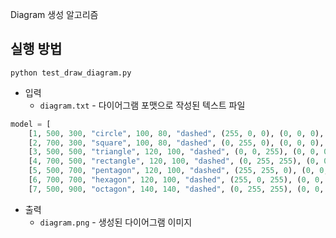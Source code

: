 Diagram 생성 알고리즘

## 실행 방법

```commandline
python test_draw_diagram.py
```

* 입력
  * ```diagram.txt``` - 다이어그램 포맷으로 작성된 텍스트 파일

```python
model = [
    [1, 500, 300, "circle", 100, 80, "dashed", (255, 0, 0), (0, 0, 0), [2, 3]],
    [2, 700, 300, "square", 100, 80, "dashed", (0, 255, 0), (0, 0, 0), [3, 4]],
    [3, 500, 500, "triangle", 120, 100, "dashed", (0, 0, 255), (0, 0, 0), [1, 2]],
    [4, 700, 500, "rectangle", 120, 100, "dashed", (0, 255, 255), (0, 0, 0), [2, 3]],
    [5, 500, 700, "pentagon", 120, 100, "dashed", (255, 255, 0), (0, 0, 0), [4, 5]],
    [6, 700, 700, "hexagon", 120, 100, "dashed", (255, 0, 255), (0, 0, 0), [5, 6]],
    [7, 500, 900, "octagon", 140, 140, "dashed", (0, 255, 255), (0, 0, 0), [6, 7]],
```

* 출력
  * ```diagram.png``` - 생성된 다이어그램 이미지